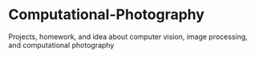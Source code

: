 # Computational-Photography
Projects, homework, and idea about computer vision, image processing, and computational photography
